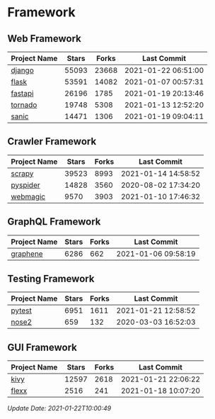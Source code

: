 # Framework

## Web Framework
| Project Name | Stars | Forks | Last Commit |
| ------------ | ----- | ----- | ----------- |
| [django](https://github.com/django/django) | 55093 | 23668 | 2021-01-22 06:51:00 |
| [flask](https://github.com/pallets/flask) | 53591 | 14082 | 2021-01-07 00:57:31 |
| [fastapi](https://github.com/tiangolo/fastapi) | 26196 | 1785 | 2021-01-19 20:13:46 |
| [tornado](https://github.com/tornadoweb/tornado) | 19748 | 5308 | 2021-01-13 12:52:20 |
| [sanic](https://github.com/sanic-org/sanic) | 14471 | 1306 | 2021-01-19 09:04:11 |

## Crawler Framework
| Project Name | Stars | Forks | Last Commit |
| ------------ | ----- | ----- | ----------- |
| [scrapy](https://github.com/scrapy/scrapy) | 39523 | 8993 | 2021-01-14 14:58:52 |
| [pyspider](https://github.com/binux/pyspider) | 14828 | 3560 | 2020-08-02 17:34:20 |
| [webmagic](https://github.com/code4craft/webmagic) | 9570 | 3903 | 2021-01-10 17:46:32 |

## GraphQL Framework
| Project Name | Stars | Forks | Last Commit |
| ------------ | ----- | ----- | ----------- |
| [graphene](https://github.com/graphql-python/graphene) | 6286 | 662 | 2021-01-06 09:58:19 |

## Testing Framework
| Project Name | Stars | Forks | Last Commit |
| ------------ | ----- | ----- | ----------- |
| [pytest](https://github.com/pytest-dev/pytest) | 6951 | 1611 | 2021-01-21 12:58:52 |
| [nose2](https://github.com/nose-devs/nose2) | 659 | 132 | 2020-03-03 16:52:03 |

## GUI Framework
| Project Name | Stars | Forks | Last Commit |
| ------------ | ----- | ----- | ----------- |
| [kivy](https://github.com/kivy/kivy) | 12597 | 2618 | 2021-01-21 22:06:22 |
| [flexx](https://github.com/flexxui/flexx) | 2516 | 241 | 2021-01-18 10:07:20 |

*Update Date: 2021-01-22T10:00:49*